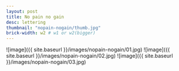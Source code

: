 ```yaml
---
layout: post
title: No pain no gain
desc: lettering
thumbnail: "nopain-nogain/thumb.jpg"
brick-width: w2 # w1 or w2(bigger)
---
```


![image]({{ site.baseurl }}/images/nopain-nogain/01.jpg)
![image]({{ site.baseurl }}/images/nopain-nogain/02.jpg)
![image]({{ site.baseurl }}/images/nopain-nogain/03.jpg)
